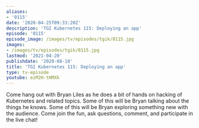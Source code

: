```yaml
---
aliases:
- '0115'
date: '2020-04-25T09:33:20Z'
description: 'TGI Kubernetes 115: Deploying an app'
episode: '0115'
episode_image: /images/tv/episodes/tgik/0115.jpg
images:
- /images/tv/episodes/tgik/0115.jpg
lastmod: '2021-04-20'
publishdate: '2020-08-10'
title: 'TGI Kubernetes 115: Deploying an app'
type: tv-episode
youtube: ezM2H-tHMXk
---
```


Come hang out with Bryan Liles as he does a bit of hands on hacking of Kubernetes and related topics. Some of this will be Bryan talking about the things he knows. Some of this will be Bryan exploring something new with the audience. Come join the fun, ask questions, comment, and participate in the live chat!